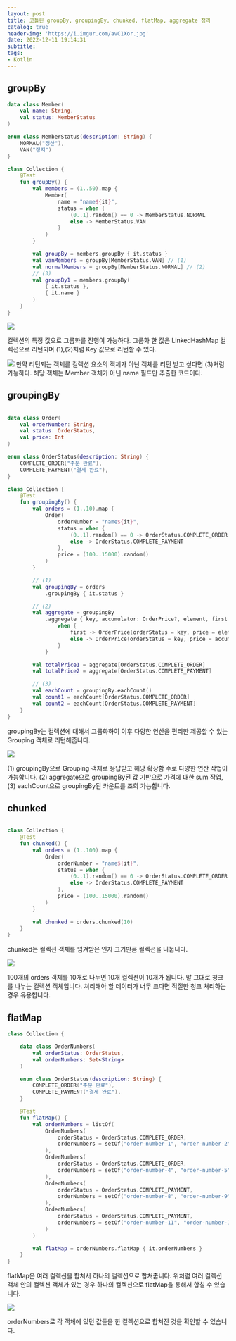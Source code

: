 ```yaml
---
layout: post
title: 코틀린 groupBy, groupingBy, chunked, flatMap, aggregate 정리
catalog: true
header-img: 'https://i.imgur.com/avC1Xor.jpg'
date: 2022-12-11 19:14:31
subtitle:
tags:
- Kotlin
---
```

## groupBy

```kotlin
data class Member(
    val name: String,
    val status: MemberStatus
)

enum class MemberStatus(description: String) {
    NORMAL("정산"),
    VAN("정지")
}

class Collection {
    @Test
    fun groupBy() {
        val members = (1..50).map {
            Member(
                name = "name${it}",
                status = when {
                    (0..1).random() == 0 -> MemberStatus.NORMAL
                    else -> MemberStatus.VAN
                }
            )
        }

        val groupBy = members.groupBy { it.status }
        val vanMembers = groupBy[MemberStatus.VAN] // (1)
        val normalMembers = groupBy[MemberStatus.NORMAL] // (2)
        // (3)
        val groupBy1 = members.groupBy(
            { it.status },
            { it.name }
        )
    }
}

```

![](https://raw.githubusercontent.com/cheese10yun/blog-sample/master/effective-kotlin/effective-kotlin/images/kotlin-1.png)

컬렉션의 특정 값으로 그룹화를 진행이 가능하다. 그룹화 한 값은 LinkedHashMap 컬렉션으로 리턴되며 (1),(2)처럼 Key 값으로 리턴할 수 있다.

![](https://raw.githubusercontent.com/cheese10yun/blog-sample/master/effective-kotlin/effective-kotlin/images/kotlin-2.png)
만약 리턴되는 객체를 컬렉션 요소의 객체가 아닌 객체를 리턴 받고 싶다면 (3)처럼 가능하다. 해당 객체는 Member 객체가 아닌 name 필드만 추출한 코드이다.

## groupingBy

```kotlin

data class Order(
    val orderNumber: String,
    val status: OrderStatus,
    val price: Int
)

enum class OrderStatus(description: String) {
    COMPLETE_ORDER("주문 완료"),
    COMPLETE_PAYMENT("결제 완료"),
}

class Collection {
    @Test
    fun groupingBy() {
        val orders = (1..10).map {
            Order(
                orderNumber = "name${it}",
                status = when {
                    (0..1).random() == 0 -> OrderStatus.COMPLETE_ORDER
                    else -> OrderStatus.COMPLETE_PAYMENT
                },
                price = (100..15000).random()
            )
        }

        // (1)
        val groupingBy = orders
            .groupingBy { it.status }

        // (2)
        val aggregate = groupingBy
            .aggregate { key, accumulator: OrderPrice?, element, first ->
                when {
                    first -> OrderPrice(orderStatus = key, price = element.price)
                    else -> OrderPrice(orderStatus = key, price = accumulator!!.price + element.price)
                }
            }

        val totalPrice1 = aggregate[OrderStatus.COMPLETE_ORDER]
        val totalPrice2 = aggregate[OrderStatus.COMPLETE_PAYMENT]

        // (3)
        val eachCount = groupingBy.eachCount()
        val count1 = eachCount[OrderStatus.COMPLETE_ORDER]
        val count2 = eachCount[OrderStatus.COMPLETE_PAYMENT]
    }
}
```

groupingBy는 컬렉션에 대해서 그룹화하여 이후 다양한 연산을 편리한 제공할 수 있는 Grouping 객체로 리턴해줍니다.

![](https://raw.githubusercontent.com/cheese10yun/blog-sample/master/effective-kotlin/effective-kotlin/images/kotlin-3.png)

(1) groupingBy으로 Grouping 객체로 응답받고 해당 확장함 수로 다양한 연산 작업이 가능합니다. (2) aggregate으로 groupingBy된 값 기반으로 가격에 대한 sum 작업, (3) eachCount으로 groupingBy된 카운트를 조회 가능합니다.

## chunked

```kotlin

class Collection {
    @Test
    fun chunked() {
        val orders = (1..100).map {
            Order(
                orderNumber = "name${it}",
                status = when {
                    (0..1).random() == 0 -> OrderStatus.COMPLETE_ORDER
                    else -> OrderStatus.COMPLETE_PAYMENT
                },
                price = (100..15000).random()
            )
        }

        val chunked = orders.chunked(10)
    }
}
```

chunked는 컬렉션 객체를 넘겨받은 인자 크기만큼 컬렉션을 나눕니다.

![](https://raw.githubusercontent.com/cheese10yun/blog-sample/master/effective-kotlin/effective-kotlin/images/kotlin-3.png)

100개의 orders 객체를 10개로 나누면 10개 컬렉션이 10개가 됩니다. 말 그대로 청크를 나누는 컬렉션 객체입니다. 처리해야 할 데이터가 너무 크다면 적절한 청크 처리하는 경우 유용합니다.

## flatMap

```kotlin
class Collection {

    data class OrderNumbers(
        val orderStatus: OrderStatus,
        val orderNumbers: Set<String>
    )

    enum class OrderStatus(description: String) {
        COMPLETE_ORDER("주문 완료"),
        COMPLETE_PAYMENT("결제 완료"),
    }

    @Test
    fun flatMap() {
        val orderNumbers = listOf(
            OrderNumbers(
                orderStatus = OrderStatus.COMPLETE_ORDER,
                orderNumbers = setOf("order-number-1", "order-number-2", " order-number-3", "order-number-3"),
            ),
            OrderNumbers(
                orderStatus = OrderStatus.COMPLETE_ORDER,
                orderNumbers = setOf("order-number-4", "order-number-5", " order-number-6", "order-number-7"),
            ),
            OrderNumbers(
                orderStatus = OrderStatus.COMPLETE_PAYMENT,
                orderNumbers = setOf("order-number-8", "order-number-9", " order-number-10", "order-number-11"),
            ),
            OrderNumbers(
                orderStatus = OrderStatus.COMPLETE_PAYMENT,
                orderNumbers = setOf("order-number-11", "order-number-12", " order-number-13", "order-number-14"),
            )
        )

        val flatMap = orderNumbers.flatMap { it.orderNumbers }
    }
}
```

flatMap은 여러 컬렉션을 합쳐서 하나의 컬렉션으로 합쳐줍니다. 위처럼 여러 컬렉션 객체 안의 컬렉션 객체가 있는 경우 하나의 컬렉션으로 flatMap을 통해서 합칠 수 있습니다.

![](https://raw.githubusercontent.com/cheese10yun/blog-sample/master/effective-kotlin/effective-kotlin/images/kotlin-5.png)

orderNumbers로 각 객체에 있던 값들을 한 컬렉션으로 합쳐진 것을 확인할 수 있습니다.